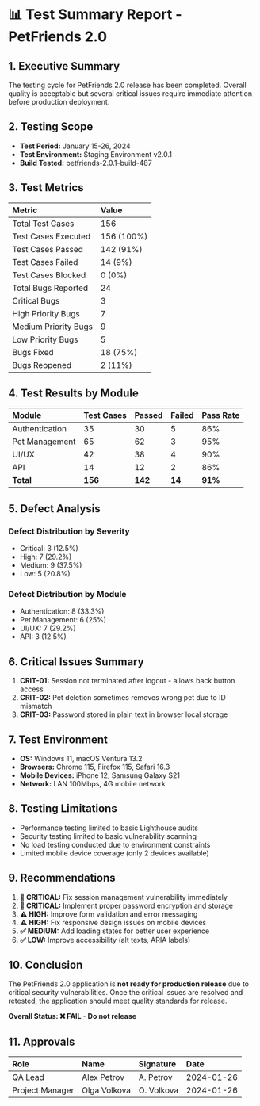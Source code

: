 # 📊 Test Summary Report - PetFriends 2.0

## 1. Executive Summary
The testing cycle for PetFriends 2.0 release has been completed. Overall quality is acceptable but several critical issues require immediate attention before production deployment.

## 2. Testing Scope
- **Test Period:** January 15-26, 2024
- **Test Environment:** Staging Environment v2.0.1
- **Build Tested:** petfriends-2.0.1-build-487

## 3. Test Metrics
| Metric | Value |
| :--- | :--- |
| Total Test Cases | 156 |
| Test Cases Executed | 156 (100%) |
| Test Cases Passed | 142 (91%) |
| Test Cases Failed | 14 (9%) |
| Test Cases Blocked | 0 (0%) |
| Total Bugs Reported | 24 |
| Critical Bugs | 3 |
| High Priority Bugs | 7 |
| Medium Priority Bugs | 9 |
| Low Priority Bugs | 5 |
| Bugs Fixed | 18 (75%) |
| Bugs Reopened | 2 (11%) |

## 4. Test Results by Module
| Module | Test Cases | Passed | Failed | Pass Rate |
| :--- | :--- | :--- | :--- | :--- |
| Authentication | 35 | 30 | 5 | 86% |
| Pet Management | 65 | 62 | 3 | 95% |
| UI/UX | 42 | 38 | 4 | 90% |
| API | 14 | 12 | 2 | 86% |
| **Total** | **156** | **142** | **14** | **91%** |

## 5. Defect Analysis
### Defect Distribution by Severity
- Critical: 3 (12.5%)
- High: 7 (29.2%)
- Medium: 9 (37.5%)
- Low: 5 (20.8%)

### Defect Distribution by Module
- Authentication: 8 (33.3%)
- Pet Management: 6 (25%)
- UI/UX: 7 (29.2%)
- API: 3 (12.5%)

## 6. Critical Issues Summary
1. **CRIT-01:** Session not terminated after logout - allows back button access
2. **CRIT-02:** Pet deletion sometimes removes wrong pet due to ID mismatch
3. **CRIT-03:** Password stored in plain text in browser local storage

## 7. Test Environment
- **OS:** Windows 11, macOS Ventura 13.2
- **Browsers:** Chrome 115, Firefox 115, Safari 16.3
- **Mobile Devices:** iPhone 12, Samsung Galaxy S21
- **Network:** LAN 100Mbps, 4G mobile network

## 8. Testing Limitations
- Performance testing limited to basic Lighthouse audits
- Security testing limited to basic vulnerability scanning
- No load testing conducted due to environment constraints
- Limited mobile device coverage (only 2 devices available)

## 9. Recommendations
1. **🚨 CRITICAL:** Fix session management vulnerability immediately
2. **🚨 CRITICAL:** Implement proper password encryption and storage
3. **⚠️ HIGH:** Improve form validation and error messaging
4. **⚠️ HIGH:** Fix responsive design issues on mobile devices
5. **✅ MEDIUM:** Add loading states for better user experience
6. **✅ LOW:** Improve accessibility (alt texts, ARIA labels)

## 10. Conclusion
The PetFriends 2.0 application is **not ready for production release** due to critical security vulnerabilities. Once the critical issues are resolved and retested, the application should meet quality standards for release.

**Overall Status: ❌ FAIL - Do not release**

## 11. Approvals
| Role | Name | Signature | Date |
| :--- | :--- | :--- | :--- |
| QA Lead | Alex Petrov | A. Petrov | 2024-01-26 |
| Project Manager | Olga Volkova | O. Volkova | 2024-01-26 |
